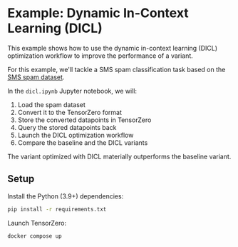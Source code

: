 # Example: Dynamic In-Context Learning (DICL)

This example shows how to use the dynamic in-context learning (DICL) optimization workflow to improve the performance of a variant.

For this example, we'll tackle a SMS spam classification task based on the [SMS spam dataset](https://archive.ics.uci.edu/dataset/228/sms+spam+collection).

In the `dicl.ipynb` Jupyter notebook, we will:

1. Load the spam dataset
2. Convert it to the TensorZero format
3. Store the converted datapoints in TensorZero
4. Query the stored datapoints back
5. Launch the DICL optimization workflow
6. Compare the baseline and the DICL variants

The variant optimized with DICL materially outperforms the baseline variant.

## Setup

Install the Python (3.9+) dependencies:

```bash
pip install -r requirements.txt
```

Launch TensorZero:

```bash
docker compose up
```

